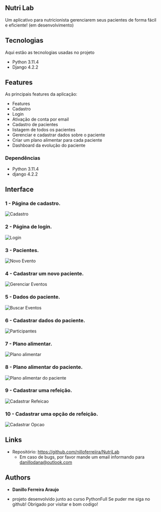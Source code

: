 ## Nutri Lab 

Um aplicativo para nutricionista gerenciarem seus pacientes de forma fácil e eficiente! (em desenvolvimento)

## Tecnologias 

Aqui estão as tecnologias usadas no projeto

* Python  3.11.4
* Django  4.2.2

## Features

As principais features da aplicação:
 - Features
 - Cadastro
 - Login
 - Ativação de conta por email
 - Cadastro de pacientes
 - listagem de todos os pacientes
 - Gerenciar e cadastrar dados sobre o paciente
 - Criar um plano alimentar para cada paciente
 - Dashboard da evolução do paciente

### Dependências
  - Python 3.11.4
  - django 4.2.2

## Interface 

### 1 - Página de cadastro.

![Cadastro](/readme-img/cadastro.png)

### 2 - Página de login.

![Login](/readme-img/login.png)

### 3 - Pacientes.

![Novo Evento](/readme-img/pacientes.png)

### 4 - Cadastrar um novo paciente.

![Gerenciar Eventos](/readme-img/cadastrar_paciente.png)

### 5 - Dados do paciente.

![Buscar Eventos](/readme-img/dados.png)

### 6 - Cadastrar dados do paciente.

![Participantes](/readme-img/dados_paciente.png)

### 7 - Plano alimentar.

![Plano alimentar](/readme-img/plano_alimentar_listar.png)

### 8 - Plano alimentar do paciente.

![Plano alimentar do paciente](/readme-img/plano_alimentar_paciente.png)

### 9 - Cadastrar uma refeição.

![Cadastrar Refeicao](/readme-img/refeicao.png)

### 10 - Cadastrar uma opção de refeição.

![Cadastrar Opcao](/readme-img/opcao.png)


## Links
  - Repositório: https://github.com/nilloferreiira/NutriLab
    - Em caso de bugs, por favor mande um email informando para danillodana@outlook.com

  ## Authors

  * **Danillo Ferreira Araujo** 
  - projeto desenvolvido junto ao curso PythonFull
  Se puder me siga no github!
  Obrigado por visitar e bom codigo!